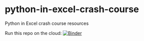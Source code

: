 # python-in-excel-crash-course
Python in Excel crash course resources 

Run this repo on the cloud: [![Binder](https://mybinder.org/badge_logo.svg)](https://mybinder.org/v2/gh/stringfestdata/python-in-excel-crash-course/HEAD)
